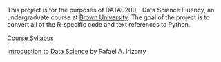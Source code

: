 This project is for the purposes of DATA0200 - Data Science Fluency, an undergraduate course at [Brown University](https://www.brown.edu). The goal of the project is to convert all of the R-specific code and text references to Python.

[Course Syllabus](https://coursetools.brown.edu/syllabus/DATA:0200:2020-Fall:S01)

[Introduction to Data Science](https://rafalab.github.io/dsbook/) by Rafael A. Irizarry
